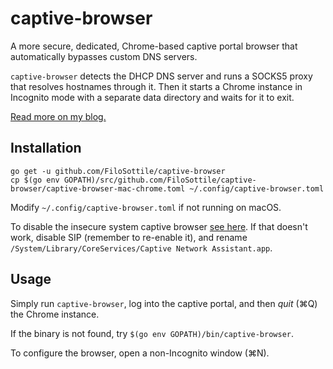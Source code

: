 # captive-browser

A more secure, dedicated, Chrome-based captive portal browser that automatically bypasses custom DNS servers.

`captive-browser` detects the DHCP DNS server and runs a SOCKS5 proxy that resolves hostnames through it. Then it starts a Chrome instance in Incognito mode with a separate data directory and waits for it to exit.

[Read more on my blog.](https://blog.filippo.io/captive-browser)

## Installation

```
go get -u github.com/FiloSottile/captive-browser
cp $(go env GOPATH)/src/github.com/FiloSottile/captive-browser/captive-browser-mac-chrome.toml ~/.config/captive-browser.toml
```

Modify `~/.config/captive-browser.toml` if not running on macOS.

To disable the insecure system captive browser [see here](https://github.com/drduh/macOS-Security-and-Privacy-Guide#captive-portal). If that doesn't work, disable SIP (remember to re-enable it), and rename `/System/Library/CoreServices/Captive Network Assistant.app`.

## Usage

Simply run `captive-browser`, log into the captive portal, and then *quit* (⌘Q) the Chrome instance.

If the binary is not found, try `$(go env GOPATH)/bin/captive-browser`.

To configure the browser, open a non-Incognito window (⌘N).
